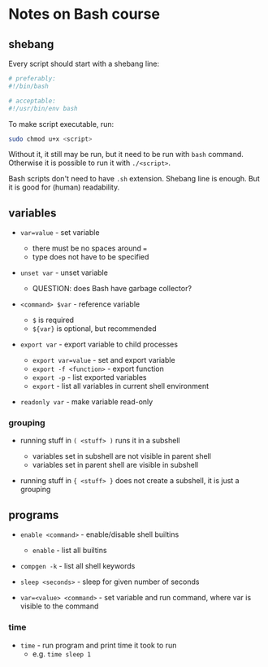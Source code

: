 # Notes on Bash course

## shebang

Every script should start with a shebang line:

```bash
# preferably:
#!/bin/bash

# acceptable:
#!/usr/bin/env bash
```

To make script executable, run:

```bash
sudo chmod u+x <script>
```

Without it, it still may be run, but it need to be run with `bash` command.
Otherwise it is possible to run it with `./<script>`.

Bash scripts don't need to have `.sh` extension. Shebang line is enough. But it is good for (human) readability.

## variables

- `var=value` - set variable
  - there must be no spaces around `=`
  - type does not have to be specified

- `unset var` - unset variable
  - QUESTION: does Bash have garbage collector?

- `<command> $var` - reference variable
  - `$` is required
  - `${var}` is optional, but recommended

- `export var` - export variable to child processes
  - `export var=value` - set and export variable
  - `export -f <function>` - export function
  - `export -p` - list exported variables
  - `export` - list all variables in current shell environment

- `readonly var` - make variable read-only

### grouping

- running stuff in `( <stuff> )` runs it in a subshell
  - variables set in subshell are not visible in parent shell
  - variables set in parent shell are visible in subshell

- running stuff in `{ <stuff> }` does not create a subshell, it is just a grouping

## programs

- `enable <command>` - enable/disable shell builtins
  - `enable` - list all builtins

- `compgen -k` - list all shell keywords

- `sleep <seconds>` - sleep for given number of seconds

- `var=<value> <command>` - set variable and run command, where var is visible to the command

### time

- `time` - run program and print time it took to run
  - e.g. `time sleep 1`

